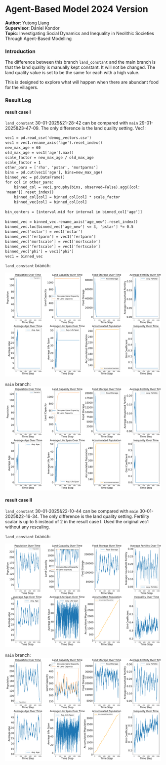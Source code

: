 # Agent-Based Model 2024 Version
**Author**: Yutong Liang  
**Supervisor**: Dániel Kondor​  
**Topic**: Investigating Social Dynamics and Inequality in Neolithic Societies Through Agent-Based Modelling
### Introduction

The difference between this branch `land_constant` and the main branch is that the land quality is manually kept constant. It will not be changed. The land quality value is set to be the same for each with a high value.  
  
This is designed to explore what will happen when there are abundant food for the villagers.  
  
### Result Log

#### result case I

`land_constant` 30-01-2025&21-28-42 can be compared with `main` 29-01-2025&23-47-09. The only difference is the land quality setting. 
Vec1:
```
vec1 = pd.read_csv('demog_vectors.csv')
vec1 = vec1.rename_axis('age').reset_index()
new_max_age = 60
old_max_age = vec1['age'].max()
scale_factor = new_max_age / old_max_age
scale_factor = 1
other_para = ['rho', 'pstar', 'mortparms']
bins = pd.cut(vec1['age'], bins=new_max_age)
binned_vec = pd.DataFrame()
for col in other_para:
    binned_col = vec1.groupby(bins, observed=False).agg({col: 'mean'}).reset_index()
    binned_col[col] = binned_col[col] * scale_factor
    binned_vec[col] = binned_col[col]

bin_centers = [interval.mid for interval in binned_col['age']]

binned_vec = binned_vec.rename_axis('age_new').reset_index()
binned_vec.loc[binned_vec['age_new'] <= 3, 'pstar'] *= 0.5
binned_vec['mstar'] = vec1['mstar']
binned_vec['fertparm'] = vec1['fertparm']
binned_vec['mortscale'] = vec1['mortscale']
binned_vec['fertscale'] = vec1['fertscale']
binned_vec['phi'] = vec1['phi']
vec1 = binned_vec
```

`land_constant` branch:

![plot](land_run_results/30-01-2025&21-54-32/simulation_plots.svg)

`main` branch:
![plot](documents_archive/simulation_plots.svg)

  
  #### result case II

`land_constant` 30-01-2025&22-10-44 can be compared with `main` 30-01-2025&22-16-34. The only difference is the land quality setting. Fertility scalar is up to 5 instead of 2 in the result case I. Used the original vec1 without any rescaling.

`land_constant` branch:

![plot](land_run_results/30-01-2025&22-10-44/simulation_plots.svg)

`main` branch:
![plot](documents_archive/simulation_plots(1).svg)
